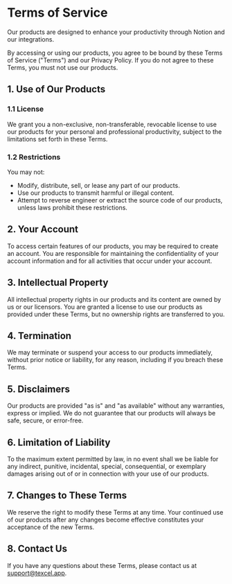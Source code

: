 # Terms of Service

Our products are designed to enhance your productivity through Notion and our integrations.

By accessing or using our products, you agree to be bound by these Terms of Service ("Terms") and our Privacy Policy. If you do not agree to these Terms, you must not use our products.

## 1. Use of Our Products

### 1.1 License

We grant you a non-exclusive, non-transferable, revocable license to use our products for your personal and professional productivity, subject to the limitations set forth in these Terms.

### 1.2 Restrictions

You may not:

- Modify, distribute, sell, or lease any part of our products.
- Use our products to transmit harmful or illegal content.
- Attempt to reverse engineer or extract the source code of our products, unless laws prohibit these restrictions.

## 2. Your Account

To access certain features of our products, you may be required to create an account. You are responsible for maintaining the confidentiality of your account information and for all activities that occur under your account.

## 3. Intellectual Property

All intellectual property rights in our products and its content are owned by us or our licensors. You are granted a license to use our products as provided under these Terms, but no ownership rights are transferred to you.

## 4. Termination

We may terminate or suspend your access to our products immediately, without prior notice or liability, for any reason, including if you breach these Terms.

## 5. Disclaimers

Our products are provided "as is" and "as available" without any warranties, express or implied. We do not guarantee that our products will always be safe, secure, or error-free.

## 6. Limitation of Liability

To the maximum extent permitted by law, in no event shall we be liable for any indirect, punitive, incidental, special, consequential, or exemplary damages arising out of or in connection with your use of our products.

## 7. Changes to These Terms

We reserve the right to modify these Terms at any time. Your continued use of our products after any changes become effective constitutes your acceptance of the new Terms.

## 8. Contact Us

If you have any questions about these Terms, please contact us at support@texcel.app.